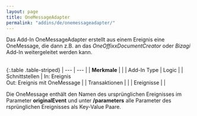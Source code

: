 ```yaml
---
layout: page
title: OneMessageAdapter
permalink: "addins/de/onemessageadapter/"
---
```


Das Add-In OneMessageAdapter erstellt aus einem Ereignis eine OneMessage, die dann z.B. an das _OneOffixxDocumentCreator_ oder _Bizagi_ Add-In weitergeleitet werden kann.
<br /><br />

{:.table .table-striped}
| --- | --- |
| __Merkmale__ |  |
| Add-In Type | Logic |
| Schnittstellen | In: Ereignis<br /> Out: Ereignis mit OneMessage |
| Transaktionen | |
| Ereignisse | <Instanz> |

Die OneMessage enthält den Namen des ursprünglichen Ereignisses im Parameter __originalEvent__ und unter __/parameters__ alle Parameter des rsprünglichen Ereignisses als Key-Value Paare.
